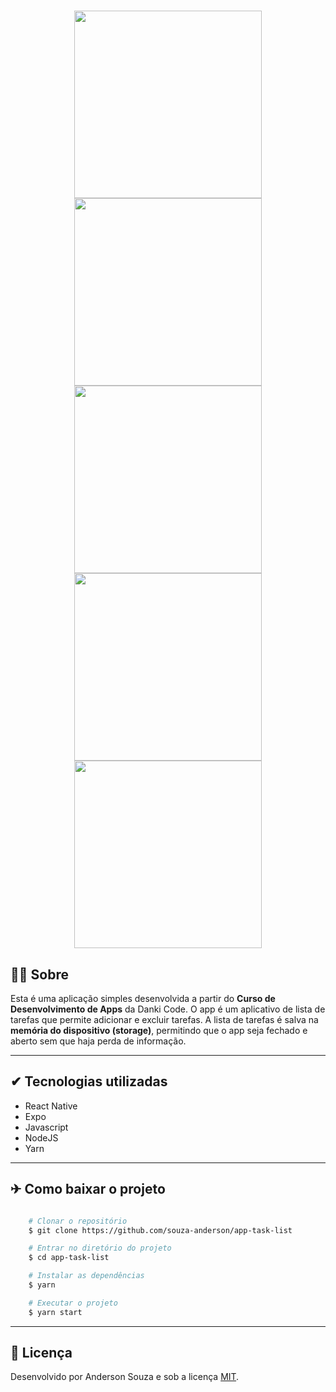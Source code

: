 <h1 align="center">
    <img width=300 src="assets/Foto1.png">
    <img width=300 src="assets/Foto2.png">
    <img width=300 src="assets/Foto3.png">
    <img width=300 src="assets/Foto4.png">
    <img width=300 src="assets/Foto5.png">
</h1>

## 🐱‍💻 Sobre

Esta é uma aplicação simples desenvolvida a partir do **Curso de Desenvolvimento de Apps** da Danki Code. O app é um aplicativo de lista de tarefas que permite adicionar e excluir tarefas. A lista de tarefas é salva na **memória do dispositivo (storage)**, permitindo que o app seja fechado e aberto sem que haja perda de informação.

---

## ✔ Tecnologias utilizadas

- React Native
- Expo
- Javascript
- NodeJS
- Yarn

---

## ✈ Como baixar o projeto

```bash

    # Clonar o repositório
    $ git clone https://github.com/souza-anderson/app-task-list

    # Entrar no diretório do projeto
    $ cd app-task-list

    # Instalar as dependências
    $ yarn

    # Executar o projeto
    $ yarn start

```
---
## :page_facing_up: Licença
Desenvolvido por Anderson Souza e sob a licença [MIT](/LICENSE).

